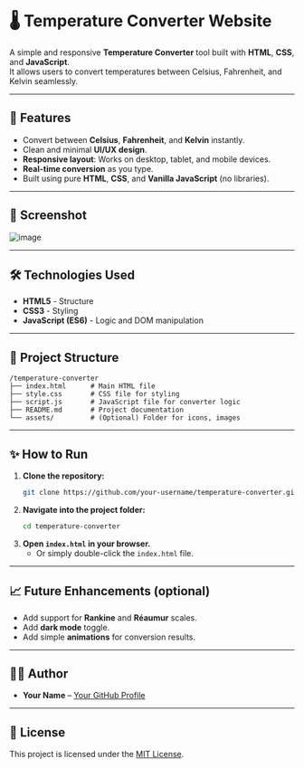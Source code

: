 # 🌡️ Temperature Converter Website

A simple and responsive **Temperature Converter** tool built with **HTML**, **CSS**, and **JavaScript**.  
It allows users to convert temperatures between Celsius, Fahrenheit, and Kelvin seamlessly.

---

## 🚀 Features

- Convert between **Celsius**, **Fahrenheit**, and **Kelvin** instantly.
- Clean and minimal **UI/UX design**.
- **Responsive layout**: Works on desktop, tablet, and mobile devices.
- **Real-time conversion** as you type.
- Built using pure **HTML**, **CSS**, and **Vanilla JavaScript** (no libraries).

---

## 📸 Screenshot

![image](https://github.com/user-attachments/assets/d4ec5744-a12b-48fa-a32a-184e25955d2b)


---

## 🛠️ Technologies Used

- **HTML5** - Structure
- **CSS3** - Styling
- **JavaScript (ES6)** - Logic and DOM manipulation

---

## 📂 Project Structure

```plaintext
/temperature-converter
├── index.html      # Main HTML file
├── style.css       # CSS file for styling
├── script.js       # JavaScript file for converter logic
├── README.md       # Project documentation
└── assets/         # (Optional) Folder for icons, images
```

---

## ✨ How to Run

1. **Clone the repository:**
   ```bash
   git clone https://github.com/your-username/temperature-converter.git
   ```
2. **Navigate into the project folder:**
   ```bash
   cd temperature-converter
   ```
3. **Open `index.html` in your browser.**
   - Or simply double-click the `index.html` file.

---

## 📈 Future Enhancements (optional)

- Add support for **Rankine** and **Réaumur** scales.
- Add **dark mode** toggle.
- Add simple **animations** for conversion results.

---

## 🧑‍💻 Author

- **Your Name** – [Your GitHub Profile](https://github.com/dripta-majumdar)

---

## 📜 License

This project is licensed under the [MIT License](LICENSE).
